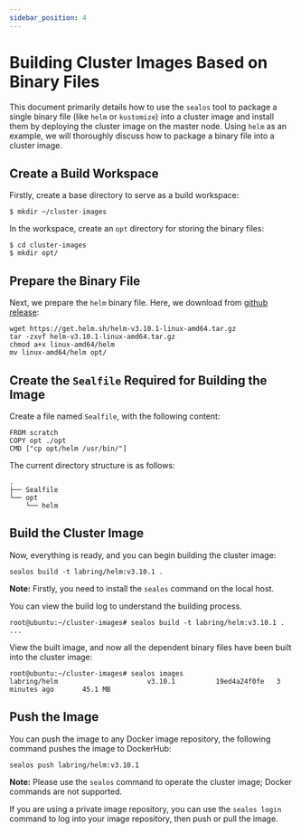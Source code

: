 ```yaml
---
sidebar_position: 4
---
```


# Building Cluster Images Based on Binary Files

This document primarily details how to use the `sealos` tool to package a single binary file (like `helm` or `kustomize`) into a cluster image and install them by deploying the cluster image on the master node. Using `helm` as an example, we will thoroughly discuss how to package a binary file into a cluster image.

## Create a Build Workspace

Firstly, create a base directory to serve as a build workspace:

```shell
$ mkdir ~/cluster-images
```

In the workspace, create an `opt` directory for storing the binary files:

```shell
$ cd cluster-images
$ mkdir opt/
```

## Prepare the Binary File

Next, we prepare the `helm` binary file. Here, we download from [github release](https://github.com/helm/helm/releases):

```shell
wget https://get.helm.sh/helm-v3.10.1-linux-amd64.tar.gz
tar -zxvf helm-v3.10.1-linux-amd64.tar.gz
chmod a+x linux-amd64/helm
mv linux-amd64/helm opt/
```

## Create the `Sealfile` Required for Building the Image

Create a file named `Sealfile`, with the following content:

```shell
FROM scratch
COPY opt ./opt
CMD ["cp opt/helm /usr/bin/"]
```

The current directory structure is as follows:

```
.
├── Sealfile
└── opt
    └── helm
```

## Build the Cluster Image

Now, everything is ready, and you can begin building the cluster image:

```shell
sealos build -t labring/helm:v3.10.1 .
```

**Note:** Firstly, you need to install the `sealos` command on the local host.

You can view the build log to understand the building process.

```shell
root@ubuntu:~/cluster-images# sealos build -t labring/helm:v3.10.1 .
...
```

View the built image, and now all the dependent binary files have been built into the cluster image:

```shell
root@ubuntu:~/cluster-images# sealos images
labring/helm                      v3.10.1          19ed4a24f0fe   3 minutes ago       45.1 MB
```

## Push the Image

You can push the image to any Docker image repository, the following command pushes the image to DockerHub:

```shell
sealos push labring/helm:v3.10.1
```

**Note:** Please use the `sealos` command to operate the cluster image; Docker commands are not supported.

If you are using a private image repository, you can use the `sealos login` command to log into your image repository, then push or pull the image.
